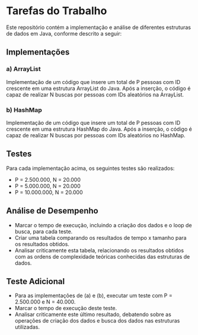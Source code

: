 # Tarefas do Trabalho

Este repositório contém a implementação e análise de diferentes estruturas de dados em Java, conforme descrito a seguir:

## Implementações

### a) ArrayList

Implementação de um código que insere um total de P pessoas com ID crescente em uma estrutura ArrayList do Java. Após a inserção, o código é capaz de realizar N buscas por pessoas com IDs aleatórios na ArrayList.

### b) HashMap

Implementação de um código que insere um total de P pessoas com ID crescente em uma estrutura HashMap do Java. Após a inserção, o código é capaz de realizar N buscas por pessoas com IDs aleatórios no HashMap.

## Testes

Para cada implementação acima, os seguintes testes são realizados:

- P = 2.500.000, N = 20.000
- P = 5.000.000, N = 20.000
- P = 10.000.000, N = 20.000

## Análise de Desempenho

- Marcar o tempo de execução, incluindo a criação dos dados e o loop de busca, para cada teste.
- Criar uma tabela comparando os resultados de tempo x tamanho para os resultados obtidos.
- Analisar criticamente esta tabela, relacionando os resultados obtidos com as ordens de complexidade teóricas conhecidas das estruturas de dados.

## Teste Adicional

- Para as implementações de (a) e (b), executar um teste com P = 2.500.000 e N = 40.000.
- Marcar o tempo de execução deste teste.
- Analisar criticamente este último resultado, debatendo sobre as operações de criação dos dados e busca dos dados nas estruturas utilizadas.

